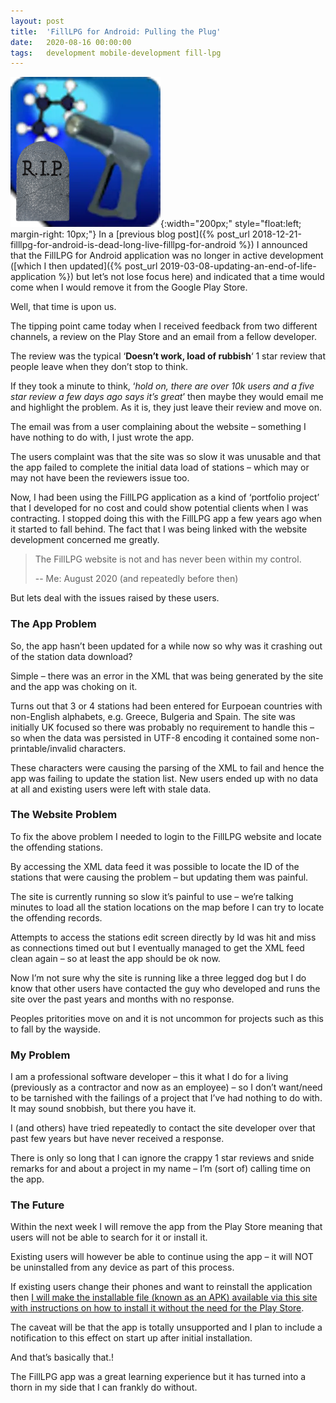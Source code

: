 ```yaml
---
layout: post
title:  'FillLPG for Android: Pulling the Plug'
date:   2020-08-16 00:00:00
tags:   development mobile-development fill-lpg
---
```

![fill lpg logo with tombstone](/assets/images/FillLPG-Is-Dead.png){:width="200px;" style="float:left; margin-right: 10px;"}
In a [previous blog post]({% post_url 2018-12-21-filllpg-for-android-is-dead-long-live-filllpg-for-android %}) I announced that the FillLPG for Android application was no longer in active development ([which I then updated]({% post_url 2019-03-08-updating-an-end-of-life-application %}) but let’s not lose focus here) and indicated that a time would come when I would remove it from the Google Play Store.

Well, that time is upon us.

The tipping point came today when I received feedback from two different channels, a review on the Play Store and an email from a fellow developer.

The review was the typical ‘**Doesn’t work, load of rubbish**‘ 1 star review that people leave when they don’t stop to think.

If they took a minute to think, ‘*hold on, there are over 10k users and a five star review a few days ago says it’s great*’ then maybe they would email me and highlight the problem. As it is, they just leave their review and move on.

The email was from a user complaining about the website – something I have nothing to do with, I just wrote the app.
<!--more-->
The users complaint was that the site was so slow it was unusable and that the app failed to complete the initial data load of stations – which may or may not have been the reviewers issue too.

Now, I had been using the FillLPG application as a kind of ‘portfolio project’ that I developed for no cost and could show potential clients when I was contracting. I stopped doing this with the FillLPG app a few years ago when it started to fall behind. The fact that I was being linked with the website development concerned me greatly.

>The FillLPG website is not and has never been within my control.
>
> -- Me: August 2020 (and repeatedly before then)

But lets deal with the issues raised by these users.

### The App Problem

So, the app hasn’t been updated for a while now so why was it crashing out of the station data download?

Simple – there was an error in the XML that was being generated by the site and the app was choking on it.

Turns out that 3 or 4 stations had been entered for Eurpoean countries with non-English alphabets, e.g. Greece, Bulgeria and Spain. The site was initially UK focused so there was probably no requirement to handle this – so when the data was persisted in UTF-8 encoding it contained some non-printable/invalid characters.

These characters were causing the parsing of the XML to fail and hence the app was failing to update the station list. New users ended up with no data at all and existing users were left with stale data.

### The Website Problem

To fix the above problem I needed to login to the FillLPG website and locate the offending stations.

By accessing the XML data feed it was possible to locate the ID of the stations that were causing the problem – but updating them was painful.

The site is currently running so slow it’s painful to use – we’re talking minutes to load all the station locations on the map before I can try to locate the offending records.

Attempts to access the stations edit screen directly by Id was hit and miss as connections timed out but I eventually managed to get the XML feed clean again – so at least the app should be ok now.

Now I’m not sure why the site is running like a three legged dog but I do know that other users have contacted the guy who developed and runs the site over the past years and months with no response.

Peoples pritorities move on and it is not uncommon for projects such as this to fall by the wayside.

### My Problem

I am a professional software developer – this it what I do for a living (previously as a contractor and now as an employee) – so I don’t want/need to be tarnished with the failings of a project that I’ve had nothing to do with. It may sound snobbish, but there you have it.

I (and others) have tried repeatedly to contact the site developer over that past few years but have never received a response.

There is only so long that I can ignore the crappy 1 star reviews and snide remarks for and about a project in my name – I’m (sort of) calling time on the app.

### The Future

Within the next week I will remove the app from the Play Store meaning that users will not be able to search for it or install it.

Existing users will however be able to continue using the app – it will NOT be uninstalled from any device as part of this process.

If existing users change their phones and want to reinstall the application then <a href='https://onthefencedevelopment.com/2020/08/20/filllpg-for-android-rip/' target='_blank'>I will make the installable file (known as an APK) available via this site with instructions on how to install it without the need for the Play Store</a>.

The caveat will be that the app is totally unsupported and I plan to include a notification to this effect on start up after initial installation.

And that’s basically that.!

The FillLPG app was a great learning experience but it has turned into a thorn in my side that I can frankly do without.